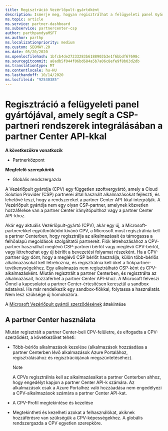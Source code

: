 ```yaml
---
title: Regisztráció Vezérlőpult-gyártóként
description: Ismerje meg, hogyan regisztrálhat a felügyeleti panel Gyártójába (CPV) a partner Centerben, hogy jobban integrálja a CSP-partneri rendszereket a partner Center API-kkal.
ms.topic: article
ms.service: partner-dashboard
ms.subservice: partnercenter-csp
author: parthpandyaMSFT
ms.author: parthp
ms.localizationpriority: medium
ms.custom: SEOMAY.20
ms.date: 05/20/2020
ms.openlocfilehash: 1bfcb4de27233283b6188903b3e1f6bbdf67698c
ms.sourcegitcommit: a8adb5f044f06bd684a5b7a06c8efe9f8b03d2db
ms.translationtype: MT
ms.contentlocale: hu-HU
ms.lasthandoff: 10/14/2020
ms.locfileid: "92530385"
---
```

# <a name="enroll-as-a-control-panel-vendor-to-help-integrate-csp-partner-systems-with-partner-center-apis"></a>Regisztráció a felügyeleti panel gyártójával, amely segít a CSP-partneri rendszerek integrálásában a partner Center API-kkal

**A következőkre vonatkozik**

- Partnerközpont

**Megfelelő szerepkörök**

- Globális rendszergazda

A Vezérlőpult gyártója (CPV) egy független szoftvergyártó, amely a Cloud Solution Provider (CSP) partnerei által használt alkalmazásokat fejleszti, és lehetővé teszi, hogy a rendszereket a partner Center API-kkal integrálják. A Vezérlőpult gyártója nem egy olyan CSP-partner, amelynek közvetlen hozzáférése van a partner Center irányítópulthoz vagy a partner Center API-khoz.

Akár egy aktuális Vezérlőpult-gyártó (CPV), akár egy új, a Microsoft-partnerekkel együttműködni kívánó CPV, a Microsoft most regisztrálnia kell a partner Centerben, hogy regisztrálja az alkalmazásait és támogassa a felhőalapú megoldások szolgáltatói partnereit. Fiók létrehozásához a CPV-partner használhat meglévő CSP-partneri bérlőt vagy meglévő CPV-bérlőt, vagy létrehozhat egy új bérlőt a bevezetési folyamat részeként. Ha a CPV-partner úgy dönt, hogy a meglévő CSP bérlőt használja, külön több-bérlős alkalmazásokat kell létrehoznia, és regisztrálnia kell őket a fiókpartner-tevékenységekhez. Egy alkalmazás nem regisztrálható CSP-ként és CPV-alkalmazásként. Miután regisztrált a partner Centerben, és regisztrálta az alkalmazásait, hozzáférhet a partner Center API-khoz.  A Microsoft felveszi Önnel a kapcsolatot a partner Center-értesítésen keresztül a sandbox adataival. Ha már rendelkezik egy sandbox-fiókkal, folytassa a használatát. Nem lesz szüksége új homokozóra.

A [Microsoft Vezérlőpult gyártói szerződésének](https://go.microsoft.com/fwlink/?linkid=2055198) áttekintése


## <a name="working-in-partner-center"></a>A partner Center használata
Miután regisztrált a partner Center-beli CPV-felületre, és elfogadta a CPV-szerződést, a következőket teheti:

- Több-bérlős alkalmazások kezelése (alkalmazások hozzáadása a partner Centerben lévő alkalmazások Azure Portalához, regisztrálásához és regisztrációjának megszüntetéséhez).

    >[!Note] 
    >A CPVs regisztrálnia kell az alkalmazásaikat a partner Centerben ahhoz, hogy engedélyt kapjon a partner Center API-k számára. Az alkalmazások csak a Azure Portalhez való hozzáadása nem engedélyezi a CPV-alkalmazások számára a partner Center API-kat. 

- A CPV-Profil megtekintése és kezelése 

- Megtekintheti és kezelheti azokat a felhasználókat, akiknek hozzáférésre van szükségük a CPV-képességekhez. A globális rendszergazda a CPV egyetlen szerepköre.


